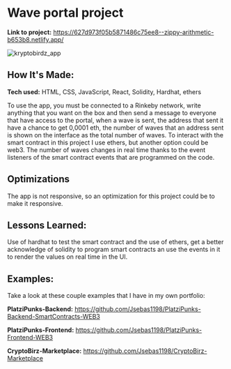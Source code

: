# Wave portal project

**Link to project:** https://627d973f05b5871486c75ee8--zippy-arithmetic-b653b8.netlify.app/

![kryptobirdz_app](https://user-images.githubusercontent.com/96799477/168184228-d238a78e-76c7-473e-8d61-6fd376fbc8a7.png)

## How It's Made:

**Tech used:** HTML, CSS, JavaScript, React, Solidity, Hardhat, ethers

To use the app, you must be connected to a Rinkeby network, write anything that you want on the box and then send a message to everyone that have access to the portal, when a wave is sent, the address that sent it have a chance to get 0,0001 eth, the number of waves that an address sent is shown on the interface as the total number of waves. To interact with the smart contract in this project I use ethers, but another option could be web3. The number of waves changes in real time thanks to the event listeners of the smart contract events that are programmed on the code.

## Optimizations

The app is not responsive, so an optimization for this project could be to make it responsive.  

## Lessons Learned:

Use of hardhat to test the smart contract and the use of ethers, get a better acknowledge of solidity to program smart contracts an use the events in it to render the values on real time in the UI.

## Examples:
Take a look at these couple examples that I have in my own portfolio:

**PlatziPunks-Backend:** https://github.com/Jsebas1198/PlatziPunks-Backend-SmartContracts-WEB3

**PlatziPunks-Frontend:** https://github.com/Jsebas1198/PlatziPunks-Frontend-WEB3

**CryptoBirz-Marketplace:** https://github.com/Jsebas1198/CryptoBirz-Marketplace


